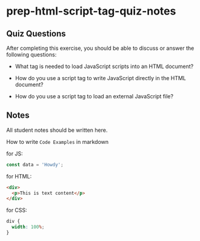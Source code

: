 # prep-html-script-tag-quiz-notes

## Quiz Questions

After completing this exercise, you should be able to discuss or answer the following questions:

- What tag is needed to load JavaScript scripts into an HTML document?
<!-- You need to include the required script tags at the bottom before your closing body tag for the JS to load -->
- How do you use a script tag to write JavaScript directly in the HTML document?
<!-- you can use the following

<script>

console.log('Hello world!)

</script> -->

- How do you use a script tag to load an external JavaScript file?
<!-- By doing the following

<script src='NAME OF JS FILE'></script> -->

## Notes

All student notes should be written here.

How to write `Code Examples` in markdown

for JS:

```javascript
const data = 'Howdy';
```

for HTML:

```html
<div>
  <p>This is text content</p>
</div>
```

for CSS:

```css
div {
  width: 100%;
}
```
